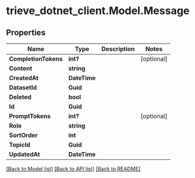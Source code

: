 # trieve_dotnet_client.Model.Message

## Properties

Name | Type | Description | Notes
------------ | ------------- | ------------- | -------------
**CompletionTokens** | **int?** |  | [optional] 
**Content** | **string** |  | 
**CreatedAt** | **DateTime** |  | 
**DatasetId** | **Guid** |  | 
**Deleted** | **bool** |  | 
**Id** | **Guid** |  | 
**PromptTokens** | **int?** |  | [optional] 
**Role** | **string** |  | 
**SortOrder** | **int** |  | 
**TopicId** | **Guid** |  | 
**UpdatedAt** | **DateTime** |  | 

[[Back to Model list]](../README.md#documentation-for-models) [[Back to API list]](../README.md#documentation-for-api-endpoints) [[Back to README]](../README.md)

